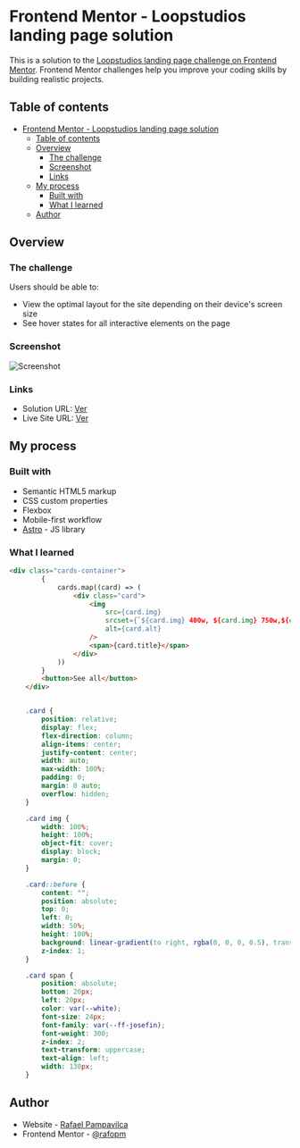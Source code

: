 # Frontend Mentor - Loopstudios landing page solution

This is a solution to the [Loopstudios landing page challenge on Frontend Mentor](https://www.frontendmentor.io/challenges/loopstudios-landing-page-N88J5Onjw). Frontend Mentor challenges help you improve your coding skills by building realistic projects. 

## Table of contents

- [Frontend Mentor - Loopstudios landing page solution](#frontend-mentor---loopstudios-landing-page-solution)
  - [Table of contents](#table-of-contents)
  - [Overview](#overview)
    - [The challenge](#the-challenge)
    - [Screenshot](#screenshot)
    - [Links](#links)
  - [My process](#my-process)
    - [Built with](#built-with)
    - [What I learned](#what-i-learned)
  - [Author](#author)


## Overview

### The challenge

Users should be able to:

- View the optimal layout for the site depending on their device's screen size
- See hover states for all interactive elements on the page

### Screenshot

![Screenshot](/images/screenshot.jpeg)


### Links

- Solution URL: [Ver](https://github.com/rafopm/loopstudios-landing-page)
- Live Site URL: [Ver](https://rafopm.github.io/loopstudios-landing-page/)

## My process

### Built with

- Semantic HTML5 markup
- CSS custom properties
- Flexbox
- Mobile-first workflow
- [Astro](https://astro.build/) - JS library

### What I learned


```html
<div class="cards-container">
        {
            cards.map((card) => (
                <div class="card">
                    <img
                        src={card.img}
                        srcset={`${card.img} 400w, ${card.img} 750w,${card.imgdesktop} 1440w`}
                        alt={card.alt}
                    />
                    <span>{card.title}</span>
                </div>
            ))
        }
        <button>See all</button>
    </div>
```
```css

    .card {
        position: relative;
        display: flex;
        flex-direction: column;
        align-items: center;
        justify-content: center;
        width: auto;
        max-width: 100%;
        padding: 0;
        margin: 0 auto;
        overflow: hidden;
    }

    .card img {
        width: 100%;
        height: 100%;
        object-fit: cover;
        display: block;
        margin: 0;
    }

    .card::before {
        content: "";
        position: absolute;
        top: 0;
        left: 0;
        width: 50%;
        height: 100%;
        background: linear-gradient(to right, rgba(0, 0, 0, 0.5), transparent);
        z-index: 1;
    }

    .card span {
        position: absolute;
        bottom: 20px;
        left: 20px;
        color: var(--white);
        font-size: 24px;
        font-family: var(--ff-josefin);
        font-weight: 300;
        z-index: 2;
        text-transform: uppercase;
        text-align: left;
        width: 130px;
    }
```

## Author

- Website - [Rafael Pampavilca](https://rafopm.netlify.app/)
- Frontend Mentor - [@rafopm](https://www.frontendmentor.io/profile/rafopm)
